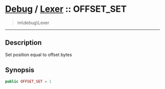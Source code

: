 # [Debug](debug.md) / [Lexer](debug-Lexer.md) :: OFFSET_SET
 > im\debug\Lexer
____

## Description
Set position equal to offset bytes

## Synopsis
```php
public OFFSET_SET = 1
```
